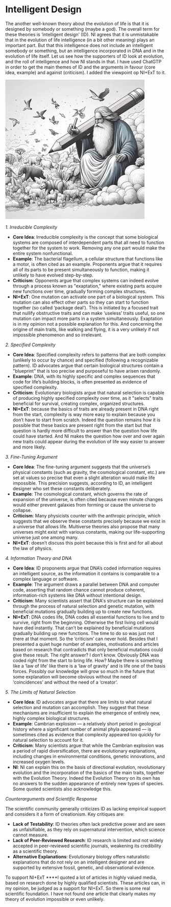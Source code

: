 # Intelligent Design

The another well-known theory about the evolution of life is that it is designed by somebody or something (maybe a god). The overall term for these theories is ‘intelligent design’ (ID). NI agrees that it is unmistakable that in the evolution of life intelligence (in a bit other meaning) plays an important part. But that this intelligence does not include an intelligent somebody or something, but an intelligence incorporated in DNA and in the evolution of life itself. Let us see how the supporters of ID look at evolution, and the roll of intelligence and how NI stands in that. I have used ChatGTP in order to get the main themes of ID and the arguments in favour (core idea, example) and against (criticism). I added the viewpoint op NI+ExT to it.

![creator.jpg](/creator.jpg)

*1. Irreducible Complexity*

- **Core Idea**: Irreducible complexity is the concept that some biological systems are composed of interdependent parts that all need to function together for the system to work. Removing any one part would make the entire system nonfunctional.
- **Example**: The bacterial flagellum, a cellular structure that functions like a motor, is often cited as an example. Proponents argue that it requires all of its parts to be present simultaneously to function, making it unlikely to have evolved step-by-step.
- **Criticism**: Opponents argue that complex systems can indeed evolve through a process known as "exaptation," where existing parts acquire new functions over time, gradually forming complex structures.
- **NI+ExT**: One mutation can activate one part of a biological system. This mutation can also effect other parts so they can start to function together (so called ‘package deal’). This is initiated by a focused trait that nullify obstructive traits and can make ‘useless’ traits useful, so one mutation can impact more parts in a system simultaneously. Exaptation is in my opinion not a possible explanation for this. And concerning the origine of main traits, like walking and flying, it is a very unlikely if not impossible phenomenon and so irrelevant.

*2. Specified Complexity*

- **Core Idea**: Specified complexity refers to patterns that are both complex (unlikely to occur by chance) and specified (following a recognizable pattern). ID advocates argue that certain biological structures contain a "blueprint" that is too precise and purposeful to have arisen randomly.
- **Example**: DNA, with its highly specific and complex sequences that code for life’s building blocks, is often presented as evidence of specified complexity.
- **Criticism**: Evolutionary biologists argue that natural selection is capable of producing highly specified complexity over time, as it "selects" traits beneficial for survival, creating complex, organized structures.
- **NI+ExT**: because the basics of traits are already present in DNA right from the start, complexity is way more easy to explain because you don’t have to start from scratch. Indeed the question remains how it is possible that these basics are present right from the start but that question is hardly more difficult to answer than the question how life could have started. And NI makes the question how over and over again new traits could appear during the evolution of life way easier to answer and more likely.

*3. Fine-Tuning Argument*

- **Core Idea**: The fine-tuning argument suggests that the universe’s physical constants (such as gravity, the cosmological constant, etc.) are set at values so precise that even a slight alteration would make life impossible. This precision suggests, according to ID, an intelligent designer who set these constants deliberately.
- **Example**: The cosmological constant, which governs the rate of expansion of the universe, is often cited because even minute changes would either prevent galaxies from forming or cause the universe to collapse.
- **Criticism**: Many physicists counter with the anthropic principle, which suggests that we observe these constants precisely because we exist in a universe that allows life. Multiverse theories also propose that many universes might exist with various constants, making our life-supporting universe just one among many.
- **NI+ExT**: doesn’t discuss this point because this is first and for all about the law of physics.

*4. Information Theory and DNA*

- **Core Idea**: ID proponents argue that DNA’s coded information requires an intelligent source, as the information it contains is comparable to a complex language or software.
- **Example**: The argument draws a parallel between DNA and computer code, asserting that random chance cannot produce coherent, information-rich systems like DNA without intentional design.
- **Criticism**: Many scientists assert that DNA's structure can be explained through the process of natural selection and genetic mutation, with beneficial mutations gradually building up to create new functions.
- **NI+ExT**: DNA codes life, DNA codes all essential functions to live and to survive, right from the beginning. Otherwise the first living cell would have died instantly. That can’t be explained by beneficial mutations gradually building up new functions. The time to do so was just not there at that moment. So the ‘criticism’ can never hold. Besides that I presented a quiet huge number of examples, motivations and articles based on research that contradicts that only beneficial mutations could give these result. The right answer? I don’t know. Obviously DNA was coded right from the start to bring life. How? Maybe there is something like a ‘law of life’ like there is a ‘law of gravity’ and is life one of the basis forces. Possibly our knowledge will grow so much in the future that some explanation will become obvious without the need of ‘coincidences’ and without the need of a ‘creator’.

*5. The Limits of Natural Selection*

- **Core Idea**: ID advocates argue that there are limits to what natural selection and mutation can accomplish. They suggest that these mechanisms are insufficient to explain the emergence of entirely new, highly complex biological structures.
- **Example**: Cambrian explosion — a relatively short period in geological history where a significant number of animal phyla appeared — is sometimes cited as evidence that complexity appeared too quickly for natural selection to account for it.
- **Criticism**: Many scientists argue that while the Cambrian explosion was a period of rapid diversification, there are evolutionary explanations, including changes in environmental conditions, genetic innovations, and increased oxygen levels.
- **NI**: NI can explain this on the basis of directional evolution, revolutionary evolution and the incorporation of the basics of the main traits, together with the Evolution Theory. Indeed the Evolution Theory on its own has no answers to the sudden appearance of entirely new types of species. Some quoted scientists also acknowledge this.

*Counterarguments and Scientific Response*

The scientific community generally criticizes ID as lacking empirical support and considers it a form of creationism. Key critiques are:

- **Lack of Testability**: ID theories often lack predictive power and are seen as unfalsifiable, as they rely on supernatural intervention, which science cannot measure.
- **Lack of Peer-Reviewed Research**: ID research is limited and not widely accepted in peer-reviewed scientific journals, weakening its credibility as a scientific theory.
- **Alternative Explanations**: Evolutionary biology offers naturalistic explanations that do not rely on an intelligent designer and are supported by extensive fossil, genetic, and observational evidence.

To support NI+ExT \*\*\*\*I quoted a lot of articles in highly valued media, based on research done by highly qualified scientists. These articles can, in my opinion, be judged as a support for NI+ExT. So there is some real scientific foundation. I have not found one article that clearly makes my theory of evolution impossible or even unlikely.
